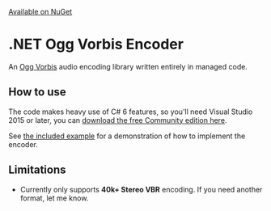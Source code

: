 [Available on NuGet](https://www.nuget.org/packages/OggVorbisEncoder/)

.NET Ogg Vorbis Encoder
=======================
An [Ogg Vorbis](https://xiph.org/vorbis/) audio encoding library written entirely in managed code.

How to use
----------
The code makes heavy use of C# 6 features, so you'll need Visual Studio 2015 or later, you can [download the free Community edition here](https://www.microsoft.com/en-us/download/details.aspx?id=48146).

See [the included example](OggVorbisEncoder.Example/Encoder.cs) for a demonstration of how to implement the encoder.

Limitations
-----------
 - Currently only supports **40k+ Stereo VBR** encoding.  If you need another format, let me know.
